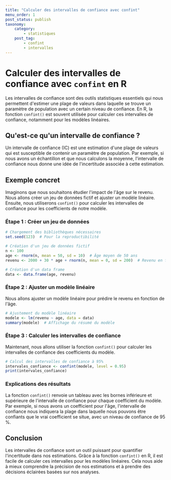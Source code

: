```yaml
---
title: "Calculer des intervalles de confiance avec confint"
menu_order: 1
post_status: publish
taxonomy:
    category:
        - statistiques
    post_tag:
        - confint
        - intervalles
---
```


# Calculer des intervalles de confiance avec `confint` en R

Les intervalles de confiance sont des outils statistiques essentiels qui nous permettent d'estimer une plage de valeurs dans laquelle se trouve un paramètre de population avec un certain niveau de confiance. En R, la fonction `confint()` est souvent utilisée pour calculer ces intervalles de confiance, notamment pour les modèles linéaires.

## Qu'est-ce qu'un intervalle de confiance ?

Un intervalle de confiance (IC) est une estimation d'une plage de valeurs qui est susceptible de contenir un paramètre de population. Par exemple, si nous avons un échantillon et que nous calculons la moyenne, l'intervalle de confiance nous donne une idée de l'incertitude associée à cette estimation.

## Exemple concret

Imaginons que nous souhaitons étudier l'impact de l'âge sur le revenu. Nous allons créer un jeu de données fictif et ajuster un modèle linéaire. Ensuite, nous utiliserons `confint()` pour calculer les intervalles de confiance pour les coefficients de notre modèle.

### Étape 1 : Créer un jeu de données

```R
# Chargement des bibliothèques nécessaires
set.seed(123)  # Pour la reproductibilité

# Création d'un jeu de données fictif
n <- 100
age <- rnorm(n, mean = 50, sd = 10)  # Âge moyen de 50 ans
revenu <- 2000 + 30 * age + rnorm(n, mean = 0, sd = 200)  # Revenu en fonction de l'âge

# Création d'un data frame
data <- data.frame(age, revenu)
```

### Étape 2 : Ajuster un modèle linéaire

Nous allons ajuster un modèle linéaire pour prédire le revenu en fonction de l'âge.

```R
# Ajustement du modèle linéaire
modele <- lm(revenu ~ age, data = data)
summary(modele)  # Affichage du résumé du modèle
```

### Étape 3 : Calculer les intervalles de confiance

Maintenant, nous allons utiliser la fonction `confint()` pour calculer les intervalles de confiance des coefficients du modèle.

```R
# Calcul des intervalles de confiance à 95%
intervales_confiance <- confint(modele, level = 0.95)
print(intervales_confiance)
```

### Explications des résultats

La fonction `confint()` renvoie un tableau avec les bornes inférieure et supérieure de l'intervalle de confiance pour chaque coefficient du modèle. Par exemple, si nous avons un coefficient pour l'âge, l'intervalle de confiance nous indiquera la plage dans laquelle nous pouvons être confiants que le vrai coefficient se situe, avec un niveau de confiance de 95 %.

## Conclusion

Les intervalles de confiance sont un outil puissant pour quantifier l'incertitude dans nos estimations. Grâce à la fonction `confint()` en R, il est facile de calculer ces intervalles pour les modèles linéaires. Cela nous aide à mieux comprendre la précision de nos estimations et à prendre des décisions éclairées basées sur nos analyses.

